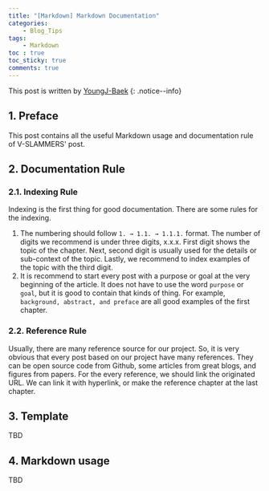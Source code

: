 ```yaml
---
title: "[Markdown] Markdown Documentation"
categories:
    - Blog_Tips
tags:
    - Markdown
toc : true
toc_sticky: true
comments: true
---
```

This post is written by [YoungJ-Baek](https://github.com/YoungJ-Baek)
{: .notice--info}

## 1. Preface
This post contains all the useful Markdown usage and documentation rule of V-SLAMMERS' post.

## 2. Documentation Rule
### 2.1. Indexing Rule
Indexing is the first thing for good documentation. There are some rules for the indexing.

1. The numbering should follow `1. → 1.1. → 1.1.1.` format. The number of digits we recommend is under three digits, x.x.x. First digit shows the topic of the chapter. Next, second digit is usually used for the details or sub-context of the topic. Lastly, we recommend to index examples of the topic with the third digit.
2. It is recommend to start every post with a purpose or goal at the very beginning of the article. It does not have to use the word `purpose` or `goal`, but it is good to contain that kinds of thing. For example, `background, abstract, and preface` are all good examples of the first chapter.

### 2.2. Reference Rule
Usually, there are many reference source for our project. So, it is very obvious that every post based on our project have many references. They can be open source code from Github, some articles from great blogs, and figures from papers. For the every reference, we should link the originated URL. We can link it with hyperlink, or make the reference chapter at the last chapter.

## 3. Template
TBD

## 4. Markdown usage
TBD